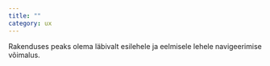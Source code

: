 ```yaml
---
title: ""
category: ux
---
```

Rakenduses peaks olema läbivalt esilehele ja eelmisele lehele navigeerimise
võimalus.
